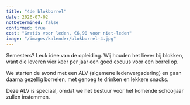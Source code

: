 ```yaml
---
title: "4de blokborrel"
date: 2026-07-02
notDetermined: false
confirmed: true
cost: "Gratis voor leden, €6,90 voor niet-leden"
image: "/images/kalender/blokborrel-4.jpg"
---
```


Semesters? Leuk idee van de opleiding. Wij houden het liever bij blokken, want die leveren vier keer per jaar een goed excuus voor een borrel op.

We starten de avond met een ALV (algemene ledenvergadering) en gaan daarna gezellig borrelen, met genoeg te drinken en lekkere snacks.

Deze ALV is speciaal, omdat we het bestuur voor het komende schooljaar zullen instemmen.

